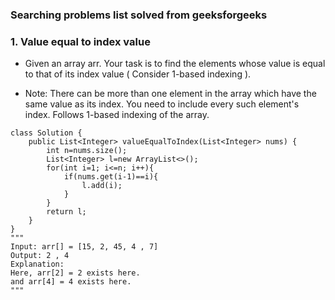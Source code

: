 ### Searching problems list solved from geeksforgeeks

### 1. Value equal to index value 

* Given an array arr. Your task is to find the elements whose value is equal to that of its index value ( Consider 1-based indexing ).

* Note: There can be more than one element in the array which have the same value as its index. You need to include every such element's index. Follows 1-based indexing of the array.
```
class Solution {
    public List<Integer> valueEqualToIndex(List<Integer> nums) {
        int n=nums.size();
        List<Integer> l=new ArrayList<>();
        for(int i=1; i<=n; i++){
            if(nums.get(i-1)==i){
                l.add(i);
            }
        }
        return l;
    }
}
"""
Input: arr[] = [15, 2, 45, 4 , 7]
Output: 2 , 4
Explanation: 
Here, arr[2] = 2 exists here.
and arr[4] = 4 exists here.
"""
```
